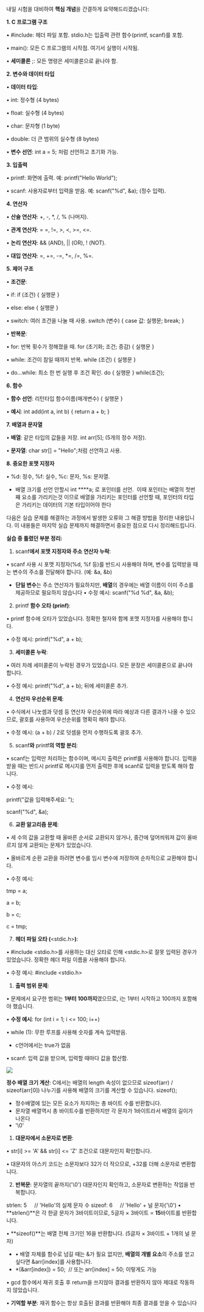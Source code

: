 내일 시험을 대비하여 **핵심 개념**을 간결하게 요약해드리겠습니다:

  

**1. C 프로그램 구조**

  

• #include: 헤더 파일 포함. stdio.h는 입출력 관련 함수(printf, scanf)를 포함.

• main(): 모든 C 프로그램의 시작점. 여기서 실행이 시작됨.

• **세미콜론** ;: 모든 명령은 세미콜론으로 끝나야 함.

  

**2. 변수와 데이터 타입**

  

• **데이터 타입**:

• int: 정수형 (4 bytes)

• float: 실수형 (4 bytes)

• char: 문자형 (1 byte)

• double: 더 큰 범위의 실수형 (8 bytes)

• **변수 선언**: int a = 5; 처럼 선언하고 초기화 가능.

  

**3. 입출력**

  

• printf: 화면에 출력. 예: printf("Hello World");

• scanf: 사용자로부터 입력을 받음. 예: scanf("%d", &a); (정수 입력).

  

**4. 연산자**

  

• **산술 연산자**: +, -, *, /, % (나머지).

• **관계 연산자**: = =, !=, >, <, >=, <=.

• **논리 연산자**: && (AND), || (OR), ! (NOT).

• **대입 연산자**: =, +=, -=, *=, /=, %=.

  

**5. 제어 구조**

  

• **조건문**:

• if: if (조건) { 실행문 }

• else: else { 실행문 }

• switch: 여러 조건을 나눌 때 사용. switch (변수) { case 값: 실행문; break; }

• **반복문**:

• for: 반복 횟수가 정해졌을 때. for (초기화; 조건; 증감) { 실행문 }

• while: 조건이 참일 때까지 반복. while (조건) { 실행문 }

• do...while: 최소 한 번 실행 후 조건 확인. do { 실행문 } while(조건);

  

**6. 함수**

  

• **함수 선언**: 리턴타입 함수이름(매개변수) { 실행문 }

• **예시**: int add(int a, int b) { return a + b; }

  

**7. 배열과 문자열**

  

• **배열**: 같은 타입의 값들을 저장. int arr[5]; (5개의 정수 저장).

• **문자열**: char str[] = "Hello";처럼 선언하고 사용.

  

**8. 중요한 포맷 지정자**

  

• %d: 정수, %f: 실수, %c: 문자, %s: 문자열.

  
- 배열 크기를 선언 안할시 int ****a; 로 포인터를 선언. 
	이때 포인터는 배열의 첫번쨰 요소를 가리키는것 이므로 배열을 가리키는 포인터를 선언할 때, 포인터의 타입은 가리키는 데이터의 기본 타입이어야 한다

다음은 실습 문제를 해결하는 과정에서 발생한 오류와 그 해결 방법을 정리한 내용입니다. 이 내용들은 마지막 실습 문제까지 해결하면서 중요한 점으로 다시 정리해드립니다.

  

**실습 중 틀렸던 부분 정리:**

  

1. scanf**에서 포맷 지정자와 주소 연산자 누락**:

• scanf 사용 시 포맷 지정자(%d, %f 등)를 반드시 사용해야 하며, 변수를 입력받을 때는 변수의 주소를 전달해야 합니다. (예: &a, &b)
- **단일 변수**는 주소 연산자가 필요하지만, **배열**의 경우에는 배열 이름이 이미 주소를 제공하므로 필요하지 않습니다
• 수정 예시: scanf("%d %d", &a, &b);

2. printf **함수 오타 (**prinf**)**:

• printf 함수에 오타가 있었습니다. 정확한 철자와 함께 포맷 지정자를 사용해야 합니다.

• 수정 예시: printf("%d", a + b);

3. **세미콜론 누락**:

• 여러 차례 세미콜론이 누락된 경우가 있었습니다. 모든 문장은 세미콜론으로 끝나야 합니다.

• 수정 예시: printf("%d", a + b); 뒤에 세미콜론 추가.

4. **연산자 우선순위 문제**:

• 수식에서 나눗셈과 덧셈 등 연산자 우선순위에 따라 예상과 다른 결과가 나올 수 있으므로, 괄호를 사용하여 우선순위를 명확히 해야 합니다.

• 수정 예시: (a + b) / 2로 덧셈을 먼저 수행하도록 괄호 추가.

5. scanf**와** printf**의 역할 분리**:

• scanf는 입력만 처리하는 함수이며, 메시지 출력은 printf를 사용해야 합니다. 입력을 받을 때는 반드시 printf로 메시지를 먼저 출력한 후에 scanf로 입력을 받도록 해야 합니다.

• 수정 예시:

  

printf("값을 입력해주세요: ");

scanf("%d", &a);

  

  

6. **교환 알고리즘 문제**:

• 세 수의 값을 교환할 때 올바른 순서로 교환되지 않거나, 중간에 덮어씌워져 값이 올바르지 않게 교환되는 문제가 있었습니다.

• 올바르게 순환 교환을 하려면 변수를 임시 변수에 저장하여 순차적으로 교환해야 합니다.

• 수정 예시:

  

tmp = a;

a = b;

b = c;

c = tmp;

  

  

7. **헤더 파일 오타 (**<stdic.h>**)**:

• #include <stdio.h>를 사용하는 대신 오타로 인해 <stdic.h>로 잘못 입력된 경우가 있었습니다. 정확한 헤더 파일 이름을 사용해야 합니다.

• 수정 예시: #include <stdio.h>


1. **출력 범위 문제**:

• 문제에서 요구한 범위는 **1부터 100까지**였으므로, i는 1부터 시작하고 100까지 포함해야 했습니다.

• **수정 예시**: for (int i = 1; i <= 100; i++)

• while (1): 무한 루프를 사용해 숫자를 계속 입력받음.
- c언어에서는 true가 없음

• scanf: 입력 값을 받으며, 입력할 때마다 값을 합산함.



![](../../../01_daily_study/pic/Screenshot%205.png)

**정수 배열 크기 계산**: C에서는 배열의 length 속성이 없으므로 sizeof(arr) / sizeof(arr[0]) 나누기를 사용해 배열의 크기를 계산할 수 있습니다.
sizeof(); 
- 정수배열에 있는 모든 요소가 차지하는 총 바이트 수를 반환합니다.
- 문자열 배열역시 총 바이트수를 반환하지만 각 문자가 1바이트라서 배열의 길이가 나온다
- '\0'
1. **대문자에서 소문자로 변환**:

• str[i] >= 'A' && str[i] <= 'Z' 조건으로 대문자인지 확인합니다.

• 대문자의 아스키 코드는 소문자보다 32가 더 작으므로, +32를 더해 소문자로 변환합니다.

2. **반복문**: 문자열의 끝까지('\0') 대문자인지 확인하고, 소문자로 변환하는 작업을 반복합니다.


strlen: 5     // 'Hello'의 실제 문자 수
sizeof: 6     // 'Hello' + 널 문자('\0')
• **strlen()**은 각 한글 문자가 3바이트이므로, 5글자 × 3바이트 = **15**바이트를 반환합니다.

• **sizeof()**는 배열 전체 크기인 16을 반환합니다. (5글자 × 3바이트 + 1개의 널 문자)

- • 배열 자체를 함수로 넘길 때는 &가 필요 없지만, **배열의 개별 요소**의 주소를 얻고 싶다면 &arr[index]를 사용합니다.
- *(&arr[index]) = 50;  // 또는 arr[index] = 50; 이렇게도 가능

• gcd 함수에서 재귀 호출 후 return을 쓰지않아 결과를 반환하지 않아 제대로 작동하지 않았습니다.

• **기억할 부분**: 재귀 함수는 항상 호출된 결과를 반환해야 최종 결과를 얻을 수 있습니다
